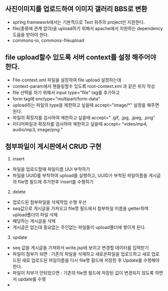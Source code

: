 ## 사진이미지를 업로드하여 이미지 갤러리 BBS로 변환

* spring framework에서는 기본적으로 Text 위주의 project만 지원한다.
* file(종류에 관계 없이)을 upload하기 위해서 apache에서 지원하는 dependency도움을 받아야 한다.
* commons-io, commons-fileupload


## file upload할수 있도록 서버 context를 설정 해주어야 한다.
* File-context.xml 파일을 설정하여 file upload 설정하는데
* context-param에서 핸들링할수 있도록 root-context.xml 과 같은 위치 작성
* file 선택을 하기 위해서 input type="file" tag를 추가하고
* form tag에 enctype="multipart/form-data"
* upload하는 파일의 type을 제한하고 싶을때 accept="image/*" 설정을 해주면 된다.
* 파일의 확장자를 검사하여 제한하고 싶을때  accept=" .gif, .jpg, .jpeg, .png"
* 미디어파일과 확장자를 검사하여 제한하고 싶을때 accept= "video/mp4, audio/mp3, image/png "

## 첨부파일이 게시판에서 CRUD 구현
1. insert
* 파일을 업로드할때 파일이름 UUI 부착하기
* 파일을 UUID를 부착하여 upload를 실행하고, UUID가 부착된 파일이름을 게시글의 file명 필드에
  추가한후 insert를 수행하기
2. delete
 * 업로드된 첨부파일을 삭제작업 수행 우선 
 * seq값으로 게시글을 가져오고 file명 필드에서 첨부파일 이름을 getter하여 upload폴더의 파일 삭제
 * 해당하는 게시글을 삭제
 * 게시글은 없는데 필요없는 주인없는 파일들이 upload폴더에 쌓이게 된다.
 
 3. update 
* seq 값을 게시글을 가져와서 write.jsp에 보이고 변경할 데이터를 입력받기 
* 파일이 첨부가 되면 : 기존의 파일을 삭제하고 새로운파일을 업로드하고 새로 업로드된 새로 업로드된 파일이름을 
  다시 file명 필드에 저장한 후 Update를 수행해야 한다.
* 파일이 처부가 안되었으면 : 기존의 file명 필드에 저장된 값이 변경되지 않도록 하면서 update를 수행
* 
 